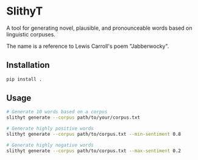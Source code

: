 # SlithyT

A tool for generating novel, plausible, and pronounceable words based on linguistic corpuses.

The name is a reference to Lewis Carroll's poem "Jabberwocky".

## Installation

```bash
pip install .
```

## Usage

```bash
# Generate 10 words based on a corpus
slithyt generate --corpus path/to/your/corpus.txt

# Generate highly positive words
slithyt generate --corpus path/to/corpus.txt --min-sentiment 0.8

# Generate highly negative words
slithyt generate --corpus path/to/corpus.txt --max-sentiment 0.2
```
